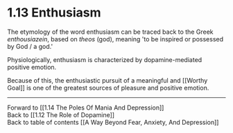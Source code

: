 # 1.13 Enthusiasm

The etymology of the word enthusiasm can be traced back to the Greek _enthousiazein_, based on _theos_ (god), meaning 'to be inspired or possessed by God / a god.'

Physiologically, enthusiasm is characterized by dopamine-mediated positive emotion.

Because of this, the enthusiastic pursuit of a meaningful and [[Worthy Goal]] is one of the greatest sources of pleasure and positive emotion.

___

Forward to [[1.14 The Poles Of Mania And Depression]]            
Back to [[1.12 The Role of Dopamine]]         
Back to table of contents [[A Way Beyond Fear, Anxiety, And Depression]]    
